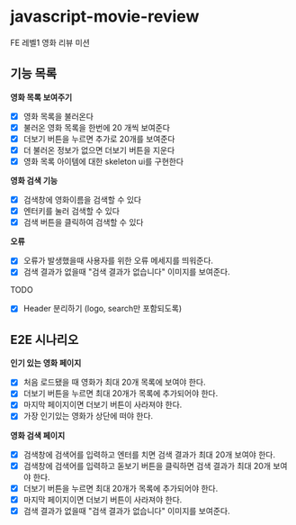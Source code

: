 # javascript-movie-review

FE 레벨1 영화 리뷰 미션

## 기능 목록

**영화 목록 보여주기**

- [x] 영화 목록을 불러온다
- [x] 불러온 영화 목록을 한번에 20 개씩 보여준다
- [x] 더보기 버튼을 누르면 추가로 20개를 보여준다
- [x] 더 불러온 정보가 없으면 더보기 버튼을 지운다
- [x] 영화 목록 아이템에 대한 skeleton ui를 구현한다

**영화 검색 기능**

- [x] 검색창에 영화이름을 검색할 수 있다
- [x] 엔터키를 눌러 검색할 수 있다
- [x] 검색 버튼을 클릭하여 검색할 수 있다

**오류**

- [x] 오류가 발생했을때 사용자를 위한 오류 메세지를 띄워준다.
- [x] 검색 결과가 없을때 "검색 결과가 없습니다" 이미지를 보여준다.

TODO

- [x] Header 분리하기 (logo, search만 포함되도록)

## E2E 시나리오

**인기 있는 영화 페이지**

- [x] 처음 로드됐을 때 영화가 최대 20개 목록에 보여야 한다.
- [x] 더보기 버튼을 누르면 최대 20개가 목록에 추가되어야 한다.
- [x] 마지막 페이지이면 더보기 버튼이 사라져야 한다.
- [x] 가장 인기있는 영화가 상단에 떠야 한다.

**영화 검색 페이지**

- [x] 검색창에 검색어를 입력하고 엔터를 치면 검색 결과가 최대 20개 보여야 한다.
- [x] 검색창에 검색어를 입력하고 돋보기 버튼을 클릭하면 검색 결과가 최대 20개 보여야 한다.
- [x] 더보기 버튼을 누르면 최대 20개가 목록에 추가되어야 한다.
- [x] 마지막 페이지이면 더보기 버튼이 사라져야 한다.
- [x] 검색 결과가 없을때 "검색 결과가 없습니다" 이미지를 보여준다.

